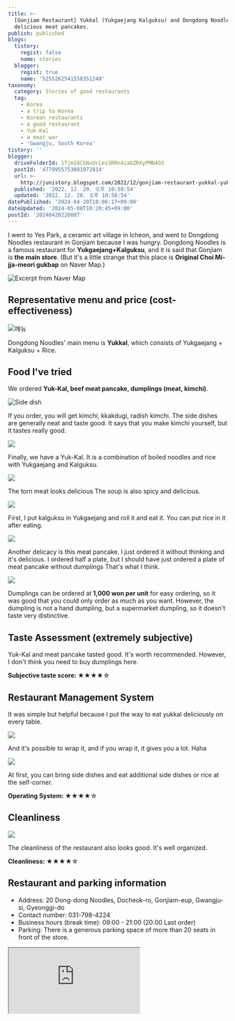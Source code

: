 ```yaml
---
title: >-
  [Gonjiam Restaurant] Yukkal (Yukgaejang Kalguksu) and Dongdong Noodles with
  delicious meat pancakes.
publish: published
blogs:
  tistory:
    regist: false
    name: stories
  blogger:
    regist: true
    name: '5255262541558351240'
taxonomy:
  category: Stories of good restaurants
  tag:
    - Korea
    - a trip to Korea
    - Korean restaurants
    - a good restaurant
    - Yuk-Kal
    - a meat war
    - 'Gwangju, South Korea'
tistory: ''
blogger:
  driveFolderId: 1Tjm18CGNxUcLes3RRn4iabZRXyPMN4O3
  postId: '4779955753081972814'
  url: >-
    http://junistory.blogspot.com/2022/12/gonjiam-restaurant-yukkal-yukgaejang.html
  published: '2022. 12. 20. 오후 10:58:54'
  updated: '2022. 12. 20. 오후 10:58:54'
datePublished: '2024-04-20T18:06:17+09:00'
dateUpdated: '2024-05-08T10:20:45+09:00'
postId: '20240420220007'
---
```


I went to Yes Park, a ceramic art village in Icheon, and went to Dongdong Noodles restaurant in Gonjiam because I was hungry. Dongdong Noodles is a famous restaurant for **Yukgaejang+Kalguksu**, and it is said that Gonjiam is **the main store**. (But it's a little strange that this place is **Original Choi Mi-jja-meori gukbap** on Naver Map.)

![Excerpt from Naver Map](images/2022-12-20-19-11-30.png)

## Representative menu and price (cost-effectiveness)

![메뉴](./images/njo2_20221215_163952-01.jpeg)

Dongdong Noodles' main menu is **Yukkal**, which consists of Yukgaejang + Kalguksu + Rice.

## Food I've tried

We ordered **Yuk-Kal, beef meat pancake, dumplings (meat, kimchi)**.

![Side dish](./images/njo2_20221215_163942-01.jpeg)

If you order, you will get kimchi, kkakdugi, radish kimchi. The side dishes are generally neat and taste good. It says that you make kimchi yourself, but it tastes really good.

![](./images/njo2_20221215_164458-01.jpeg)

Finally, we have a Yuk-Kal. It is a combination of boiled noodles and rice with Yukgaejang and Kalguksu.

![](./images/njo2_20221215_164538-01.jpeg)

The torn meat looks delicious The soup is also spicy and delicious.

![](./images/njo2_20221215_164612-01.jpeg)

First, I put kalguksu in Yukgaejang and roll it and eat it. You can put rice in it after eating.

![](./images/njo2_20221215_164520-01.jpeg)

Another delicacy is this meat pancake. I just ordered it without thinking and it's delicious. I ordered half a plate, but I should have just ordered a plate of meat pancake without dumplings That's what I think.

![](./images/njo2_20221215_164643-01.jpeg)

Dumplings can be ordered at **1,000 won per unit** for easy ordering, so it was good that you could only order as much as you want. However, the dumpling is not a hand dumpling, but a supermarket dumpling, so it doesn't taste very distinctive.

## Taste Assessment (extremely subjective)

Yuk-Kal and meat pancake tasted good. It's worth recommended.
However, I don't think you need to buy dumplings here.

<div class='alert alert-info'>
<b>Subjective taste score: </b> ★★★★☆
</div>

## Restaurant Management System

It was simple but helpful because I put the way to eat yukkal deliciously on every table.

![](./images/njo2_20221215_164059-01.jpeg)

And it's possible to wrap it, and if you wrap it, it gives you a lot. Haha

![](./images/njo2_20221215_164035-01.jpeg)

At first, you can bring side dishes and eat additional side dishes or rice at the self-corner.

<div class='alert alert-info'>
<b>Operating System: </b> ★★★★☆
</div>

## Cleanliness

![](./images/njo2_20221215_164010-01.jpeg)

The cleanliness of the restaurant also looks good. It's well organized.

<div class='alert alert-info'>
<b>Cleanliness: </b> ★★★★☆
</div>

## Restaurant and parking information

- Address: 20 Dong-dong Noodles, Docheok-ro, Gonjiam-eup, Gwangju-si, Gyeonggi-do
- Contact number: 031-798-4224
- Business hours (break time): 09:00 - 21:00 (20:00 Last order)
- Parking: There is a generous parking space of more than 20 seats in front of the store.

<div class='embed-responsive embed-responsive-16by9'>
<iframe src='https://www.google.com/maps/embed?pb=!1m18!1m12!1m3!1d4485.438997460099!2d127.33319643328501!3d37.349981373558784!2m3!1f0!2f0!3f0!3m2!1i1024!2i768!4f13.1!3m3!1m2!1s0x35635546be5aeb1f%3A0x466f096c9586f1da!2z64-Z64-Z6rWt7IiY!5e0!3m2!1sko!2skr!4v1671543062170!5m2!1sko!2skr' class='embed-responsive-item' allowfullscreen></iframe>
</div>
